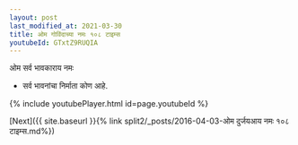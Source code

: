 ```yaml
---
layout: post
last_modified_at: 2021-03-30
title: ओम गोविंदाच्या नमः १०८ टाइम्स
youtubeId: GTxtZ9RUQIA
---
```

 
 
 ओम सर्व भावकाराय नमः  
 
 -  सर्व भावनांचा निर्माता कोण आहे. 
 
  
 
  
 
 
 
 
 
 


{% include youtubePlayer.html id=page.youtubeId %}
 
[Next]({{ site.baseurl }}{% link  split2/_posts/2016-04-03-ओम दुर्जयआय नमः १०८ टाइम्स.md%})
 
